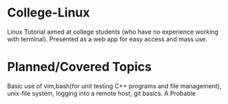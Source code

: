 # College-Linux
Linux Tutorial aimed at college students (who have no experience working with terminal). Presented as a web app for easy access and mass use.

# Planned/Covered Topics
Basic use of vim,bash(for unit testing C++ programs and file management), unix-file system, logging into a remote host, git basics. A Probable 
